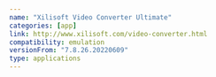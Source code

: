 ```yaml
---
name: "Xilisoft Video Converter Ultimate"
categories: [app]
link: http://www.xilisoft.com/video-converter.html
compatibility: emulation
versionFrom: "7.8.26.20220609"
type: applications
---
```



